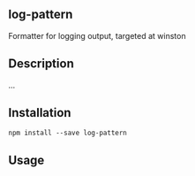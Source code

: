 log-pattern
-----------
Formatter for logging output, targeted at winston

## Description

...

## Installation

```
npm install --save log-pattern
```

## Usage

